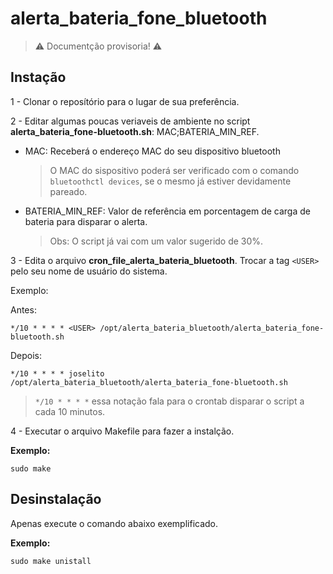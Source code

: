
alerta_bateria_fone_bluetooth
===

> :warning: Documentção provisoria! :warning:

## Instação

1 - Clonar o reposítório para o lugar de sua preferência.

2 - Editar algumas poucas veriaveis de ambiente no script **alerta_bateria_fone-bluetooth.sh**: MAC;BATERIA_MIN_REF.

* MAC: Receberá o endereço MAC do seu dispositivo bluetooth
  > O MAC do sispositivo poderá ser verificado com o comando ```bluetoothctl devices```, se o mesmo já estiver devidamente pareado.

* BATERIA_MIN_REF: Valor de referência em porcentagem de carga de bateria para disparar o alerta. 
  > Obs: O script já vai com um valor sugerido de 30%.

3 - Edita o arquivo  **cron_file_alerta_bateria_bluetooth**. Trocar a tag ```<USER>``` pelo seu nome de usuário do sistema.

Exemplo:

Antes:

```
*/10 * * * * <USER> /opt/alerta_bateria_bluetooth/alerta_bateria_fone-bluetooth.sh
```

Depois:

```
*/10 * * * * joselito /opt/alerta_bateria_bluetooth/alerta_bateria_fone-bluetooth.sh
```
> ```*/10 * * * *``` essa notação fala para o crontab disparar o script a cada 10 minutos.

4 - Executar o arquivo Makefile para fazer a instalção.

**Exemplo:**

```
sudo make
```

## Desinstalação

Apenas execute o comando abaixo exemplificado.

**Exemplo:**

```
sudo make unistall
```


